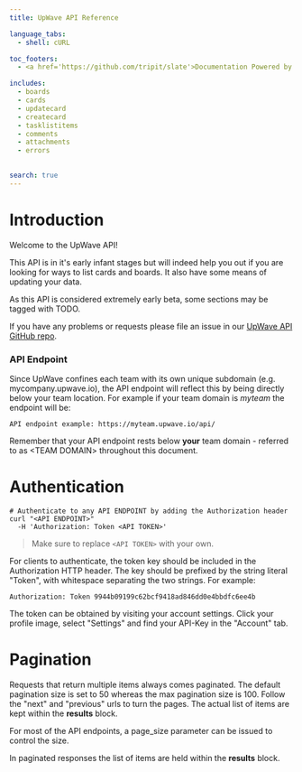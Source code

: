 ```yaml
---
title: UpWave API Reference

language_tabs:
  - shell: cURL

toc_footers:
  - <a href='https://github.com/tripit/slate'>Documentation Powered by Slate</a>

includes:
  - boards
  - cards
  - updatecard
  - createcard
  - tasklistitems
  - comments
  - attachments
  - errors
  

search: true
---
```


# Introduction

Welcome to the UpWave API!

This API is in it's early infant stages but will indeed help you out if you are looking for ways to list 
cards and boards. It also have some means of updating your data.

As this API is considered extremely early beta, some sections may be tagged with TODO.

If you have any problems or requests please file an issue in our [UpWave API GitHub repo](https://github.com/upwaveHQ/api).


### API Endpoint

Since UpWave confines each team with its own unique subdomain (e.g. mycompany.upwave.io),
the API endpoint will reflect this by being directly below your team location.
For example if your team domain is *myteam* the endpoint will be:

`API endpoint example: https://myteam.upwave.io/api/`

<aside class="notice">Remember that your API endpoint rests below <strong>your</strong> team domain - referred to as &lt;TEAM DOMAIN&gt; throughout this document.</aside>





# Authentication

```shell
# Authenticate to any API ENDPOINT by adding the Authorization header
curl "<API ENDPOINT>"
  -H 'Authorization: Token <API TOKEN>'
  ```
> Make sure to replace `<API TOKEN>` with your own.

For clients to authenticate, the token key should be included in the Authorization HTTP header. The key should be prefixed by the string literal "Token", with whitespace separating the two strings. For example:

`Authorization: Token 9944b09199c62bcf9418ad846dd0e4bbdfc6ee4b`

The token can be obtained by visiting your account settings. Click your profile image, select "Settings" and find your API-Key in the "Account" tab.





# Pagination

Requests that return multiple items always comes paginated. The default pagination size is set to 50 whereas the max pagination size is 100.
Follow the "next" and "previous" urls to turn the pages. The actual list of items are kept within the **results** block.

For most of the API endpoints, a page_size parameter can be issued to control the size.

<aside class="notice">In paginated responses the list of items are held within the <strong>results</strong> block.</aside>



